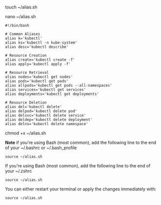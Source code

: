 touch ~/alias.sh

nano ~/alias.sh
```
#!/bin/bash

# Common Aliases
alias k='kubectl'
alias ks='kubectl -n kube-system'
alias desc='kubectl describe'

# Resource Creation
alias create='kubectl create -f'
alias apply='kubectl apply -f'

# Resource Retrieval
alias nodes='kubectl get nodes'
alias pods='kubectl get pods'
alias allpods='kubectl get pods --all-namespaces'
alias services='kubectl get services'
alias deployments='kubectl get deployments'

# Resource Deletion
alias del='kubectl delete'
alias delpod='kubectl delete pod'
alias delsvc='kubectl delete service'
alias deldep='kubectl delete deployment'
alias delns='kubectl delete namespace'
```
chmod +x ~/alias.sh

**Note**
if you're using Bash (most common), add the following line to the end of your ~/.bashrc or ~/.bash_profile
```
source ~/alias.sh
```
If you're using Bash (most common), add the following line to the end of your ~/.zshrc
```
source ~/alias.sh
```
You can either restart your terminal or apply the changes immediately with:
```
source ~/alias.sh
```
